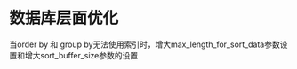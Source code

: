 # **数据库层面优化**

当order by 和 group by无法使用索引时，增大max\_length\_for\_sort\_data参数设置和增大sort\_buffer\_size参数的设置

